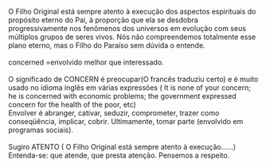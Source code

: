 ﻿O Filho Original está sempre atento à execução dos aspectos espirituais do propósito eterno do Pai, à proporção que ela se desdobra progressivamente nos fenômenos dos universos em evolução com seus múltiplos grupos de seres vivos. Nós não compreendemos totalmente esse plano eterno, mas o Filho do Paraíso sem dúvida o entende.<BR><BR>concerned =envolvido melhor que interessado. <BR><BR>O significado de CONCERN é preocupar(O francês traduziu certo) e é muito usado no idioma inglês em várias expressões ( It is none of your concern; he is concerned with economic problems; the government expressed concern for the health of the poor, etc)<BR>Envolver é abranger, cativar, seduzir, comprometer, trazer como conseqüência, implicar, cobrir. Ultimamente, tomar parte (envolvido em programas sociais).<BR><BR>Sugiro ATENTO ( O Filho Original está sempre atento à execução......) Entenda-se: que atende, que presta atenção. Pensemos a respeito.<BR><BR><BR>